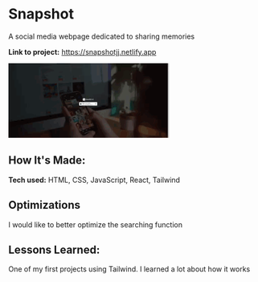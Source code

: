 # Snapshot

A social media webpage dedicated to sharing memories

**Link to project:** https://snapshotjj.netlify.app

![alt tag](./snapshot_frontend/public/snapshot.gif)

## How It's Made:

**Tech used:** HTML, CSS, JavaScript, React, Tailwind

## Optimizations

I would like to better optimize the searching function

## Lessons Learned:

One of my first projects using Tailwind. I learned a lot about how it works